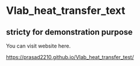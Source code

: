 # Vlab_heat_transfer_text

## stricty for demonstration purpose

You can visit website here.

https://prasad2210.github.io/Vlab_heat_transfer_test/